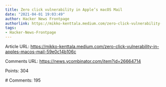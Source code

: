 ```yaml
---
title: Zero click vulnerability in Apple’s macOS Mail
date: "2021-04-01 19:03:49"
author: Hacker News Frontpage
authorlink: https://mikko-kenttala.medium.com/zero-click-vulnerability-in-apples-macos-mail-59e0c14b106c
tags:
- Hacker-News-Frontpage
---
```


<p>Article URL: <a href="https://mikko-kenttala.medium.com/zero-click-vulnerability-in-apples-macos-mail-59e0c14b106c">https://mikko-kenttala.medium.com/zero-click-vulnerability-in-apples-macos-mail-59e0c14b106c</a></p>
<p>Comments URL: <a href="https://news.ycombinator.com/item?id=26664714">https://news.ycombinator.com/item?id=26664714</a></p>
<p>Points: 304</p>
<p># Comments: 195</p>
